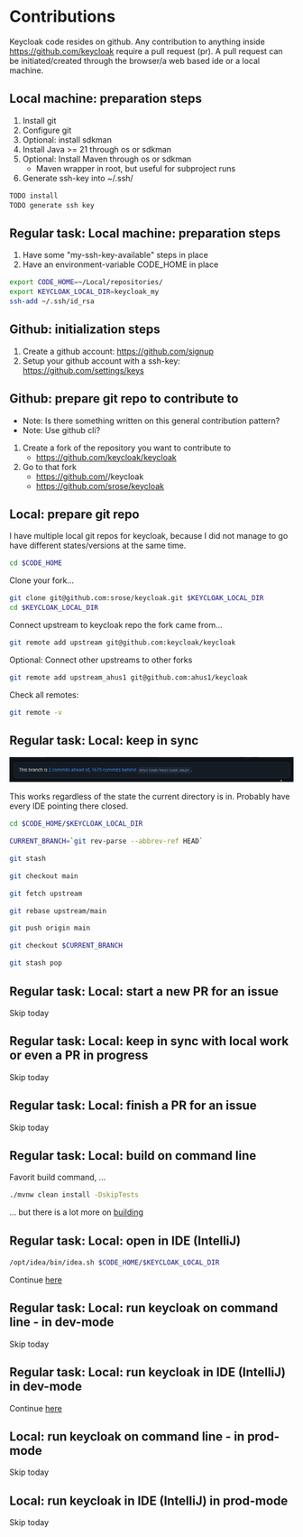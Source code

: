 # Contributions 
Keycloak code resides on github.
Any contribution to anything inside https://github.com/keycloak require a pull request (pr). 
A pull request can be initiated/created through the browser/a web based ide or a local machine.

## Local machine: preparation steps
1. Install git 
2. Configure git
3. Optional: install sdkman
4. Install Java >= 21 through os or sdkman
5. Optional: Install Maven through os or sdkman
   - Maven wrapper in root, but useful for subproject runs
6. Generate ssh-key into ~/.ssh/
```bash
TODO install
TODO generate ssh key
```

## Regular task: Local machine: preparation steps
1. Have some "my-ssh-key-available" steps in place
2. Have an environment-variable CODE_HOME in place

```bash
export CODE_HOME=~/Local/repositories/
export KEYCLOAK_LOCAL_DIR=keycloak_my
ssh-add ~/.ssh/id_rsa
```

## Github: initialization steps
1. Create a github account: https://github.com/signup
2. Setup your github account with a ssh-key: https://github.com/settings/keys

## Github: prepare git repo to contribute to
- Note: Is there something written on this general contribution pattern?
- Note: Use github cli?
1. Create a fork of the repository you want to contribute to
   - https://github.com/keycloak/keycloak
2. Go to that fork
   - https://github.com/<github-handle>/keycloak
   - https://github.com/srose/keycloak

## Local: prepare git repo
I have multiple local git repos for keycloak, because I did not manage to go have different states/versions at the same time.

```bash
cd $CODE_HOME
```

Clone your fork...
```bash
git clone git@github.com:srose/keycloak.git $KEYCLOAK_LOCAL_DIR
cd $KEYCLOAK_LOCAL_DIR
```

Connect upstream to keycloak repo the fork came from...
```bash
git remote add upstream git@github.com:keycloak/keycloak
```

Optional: Connect other upstreams to other forks
```bash
git remote add upstream_ahus1 git@github.com:ahus1/keycloak
```

Check all remotes:
```bash
git remote -v
```

## Regular task: Local: keep in sync

![image](./images/regular_branch_unsynced.png)

This works regardless of the state the current directory is in.
Probably have every IDE pointing there closed.

```bash
cd $CODE_HOME/$KEYCLOAK_LOCAL_DIR
```

```bash
CURRENT_BRANCH=`git rev-parse --abbrev-ref HEAD`
```

```bash
git stash
```

```bash
git checkout main
```
```bash
git fetch upstream
```

```bash
git rebase upstream/main
```

```bash
git push origin main
```

```bash
git checkout $CURRENT_BRANCH
```

```bash
git stash pop
```

## Regular task: Local: start a new PR for an issue
Skip today

## Regular task: Local: keep in sync with local work or even a PR in progress
Skip today

## Regular task: Local: finish a PR for an issue
Skip today

## Regular task: Local: build on command line

Favorit build command, ...
```bash
./mvnw clean install -DskipTests
```

... but there is a lot more on [building](../howto-01-build.md#command-line)

## Regular task: Local: open in IDE (IntelliJ)

```bash
/opt/idea/bin/idea.sh $CODE_HOME/$KEYCLOAK_LOCAL_DIR
```

Continue [here](../howto-01-build.md#ide-intellij)

## Regular task: Local: run keycloak on command line - in dev-mode
Skip today

## Regular task: Local: run keycloak in IDE (IntelliJ) in dev-mode

Continue [here](../howto-02-run.md#ide-intellij)

## Local: run keycloak on command line - in prod-mode
Skip today

## Local: run keycloak in IDE (IntelliJ) in prod-mode
Skip today

